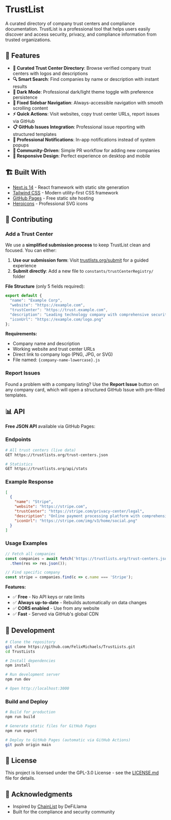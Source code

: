 # TrustList

A curated directory of company trust centers and compliance documentation. TrustList is a professional tool that helps users easily discover and access security, privacy, and compliance information from trusted organizations.

## 🚀 Features

- **🏢 Curated Trust Center Directory**: Browse verified company trust centers with logos and descriptions
- **🔍 Smart Search**: Find companies by name or description with instant results
- **🌙 Dark Mode**: Professional dark/light theme toggle with preference persistence
- **📱 Fixed Sidebar Navigation**: Always-accessible navigation with smooth scrolling content
- **⚡ Quick Actions**: Visit websites, copy trust center URLs, report issues via GitHub
- **📋 GitHub Issues Integration**: Professional issue reporting with structured templates
- **🎨 Professional Notifications**: In-app notifications instead of system popups
- **🤝 Community-Driven**: Simple PR workflow for adding new companies
- **📱 Responsive Design**: Perfect experience on desktop and mobile

## 🏗️ Built With

- [Next.js 14](https://nextjs.org/) - React framework with static site generation
- [Tailwind CSS](https://tailwindcss.com/) - Modern utility-first CSS framework
- [GitHub Pages](https://pages.github.com/) - Free static site hosting
- [Heroicons](https://heroicons.com/) - Professional SVG icons

## 🤝 Contributing

### Add a Trust Center

We use a **simplified submission process** to keep TrustList clean and focused. You can either:

1. **Use our submission form**: Visit [trustlists.org/submit](https://trustlists.org/submit/) for a guided experience
2. **Submit directly**: Add a new file to `constants/trustCenterRegistry/` folder

**File Structure** (only 5 fields required):
```javascript
export default {
  "name": "Example Corp",
  "website": "https://example.com",
  "trustCenter": "https://trust.example.com",
  "description": "Leading technology company with comprehensive security practices",
  "iconUrl": "https://example.com/logo.png"
};
```

**Requirements:**
- Company name and description
- Working website and trust center URLs  
- Direct link to company logo (PNG, JPG, or SVG)
- File named: `{company-name-lowercase}.js`

### Report Issues

Found a problem with a company listing? Use the **Report Issue** button on any company card, which will open a structured GitHub Issue with pre-filled templates.

## 📊 API

**Free JSON API** available via GitHub Pages:

### Endpoints

```bash
# All trust centers (live data)
GET https://trustlists.org/trust-centers.json

# Statistics
GET https://trustlists.org/api/stats
```

### Example Response
```json
[
  {
    "name": "Stripe",
    "website": "https://stripe.com",
    "trustCenter": "https://stripe.com/privacy-center/legal",
    "description": "Online payment processing platform with comprehensive security and compliance programs",
    "iconUrl": "https://stripe.com/img/v3/home/social.png"
  }
]
```

### Usage Examples
```javascript
// Fetch all companies
const companies = await fetch('https://trustlists.org/trust-centers.json')
  .then(res => res.json());

// Find specific company
const stripe = companies.find(c => c.name === 'Stripe');
```

**Features:**
- ✅ **Free** - No API keys or rate limits
- ✅ **Always up-to-date** - Rebuilds automatically on data changes
- ✅ **CORS enabled** - Use from any website
- ✅ **Fast** - Served via GitHub's global CDN

## 🚀 Development

```bash
# Clone the repository
git clone https://github.com/FelixMichaels/TrustLists.git
cd TrustLists

# Install dependencies
npm install

# Run development server
npm run dev

# Open http://localhost:3000
```

### Build and Deploy
```bash
# Build for production
npm run build

# Generate static files for GitHub Pages
npm run export

# Deploy to GitHub Pages (automatic via GitHub Actions)
git push origin main
```

## 📝 License

This project is licensed under the GPL-3.0 License - see the [LICENSE.md](LICENSE.md) file for details.

## 🙏 Acknowledgments

- Inspired by [ChainList](https://chainlist.org/) by DeFiLlama
- Built for the compliance and security community
